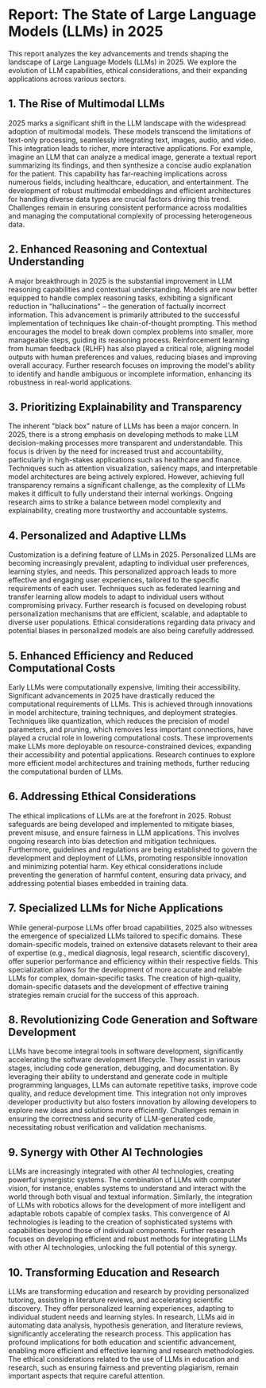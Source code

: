 # Report: The State of Large Language Models (LLMs) in 2025

This report analyzes the key advancements and trends shaping the landscape of Large Language Models (LLMs) in 2025.  We explore the evolution of LLM capabilities, ethical considerations, and their expanding applications across various sectors.

## 1. The Rise of Multimodal LLMs

2025 marks a significant shift in the LLM landscape with the widespread adoption of multimodal models.  These models transcend the limitations of text-only processing, seamlessly integrating text, images, audio, and video. This integration leads to richer, more interactive applications.  For example, imagine an LLM that can analyze a medical image, generate a textual report summarizing its findings, and then synthesize a concise audio explanation for the patient. This capability has far-reaching implications across numerous fields, including healthcare, education, and entertainment.  The development of robust multimodal embeddings and efficient architectures for handling diverse data types are crucial factors driving this trend.  Challenges remain in ensuring consistent performance across modalities and managing the computational complexity of processing heterogeneous data.


## 2. Enhanced Reasoning and Contextual Understanding

A major breakthrough in 2025 is the substantial improvement in LLM reasoning capabilities and contextual understanding.  Models are now better equipped to handle complex reasoning tasks, exhibiting a significant reduction in "hallucinations" – the generation of factually incorrect information.  This advancement is primarily attributed to the successful implementation of techniques like chain-of-thought prompting. This method encourages the model to break down complex problems into smaller, more manageable steps, guiding its reasoning process.  Reinforcement learning from human feedback (RLHF) has also played a critical role, aligning model outputs with human preferences and values, reducing biases and improving overall accuracy.  Further research focuses on improving the model's ability to identify and handle ambiguous or incomplete information, enhancing its robustness in real-world applications.


## 3.  Prioritizing Explainability and Transparency

The inherent "black box" nature of LLMs has been a major concern.  In 2025, there is a strong emphasis on developing methods to make LLM decision-making processes more transparent and understandable.  This focus is driven by the need for increased trust and accountability, particularly in high-stakes applications such as healthcare and finance.  Techniques such as attention visualization, saliency maps, and interpretable model architectures are being actively explored.  However, achieving full transparency remains a significant challenge, as the complexity of LLMs makes it difficult to fully understand their internal workings.  Ongoing research aims to strike a balance between model complexity and explainability, creating more trustworthy and accountable systems.


## 4.  Personalized and Adaptive LLMs

Customization is a defining feature of LLMs in 2025.  Personalized LLMs are becoming increasingly prevalent, adapting to individual user preferences, learning styles, and needs.  This personalized approach leads to more effective and engaging user experiences, tailored to the specific requirements of each user.  Techniques such as federated learning and transfer learning allow models to adapt to individual users without compromising privacy.  Further research is focused on developing robust personalization mechanisms that are efficient, scalable, and adaptable to diverse user populations.  Ethical considerations regarding data privacy and potential biases in personalized models are also being carefully addressed.


## 5.  Enhanced Efficiency and Reduced Computational Costs

Early LLMs were computationally expensive, limiting their accessibility.  Significant advancements in 2025 have drastically reduced the computational requirements of LLMs.  This is achieved through innovations in model architecture, training techniques, and deployment strategies.  Techniques like quantization, which reduces the precision of model parameters, and pruning, which removes less important connections, have played a crucial role in lowering computational costs.  These improvements make LLMs more deployable on resource-constrained devices, expanding their accessibility and potential applications.  Research continues to explore more efficient model architectures and training methods, further reducing the computational burden of LLMs.


## 6.  Addressing Ethical Considerations

The ethical implications of LLMs are at the forefront in 2025.  Robust safeguards are being developed and implemented to mitigate biases, prevent misuse, and ensure fairness in LLM applications.  This involves ongoing research into bias detection and mitigation techniques.  Furthermore, guidelines and regulations are being established to govern the development and deployment of LLMs, promoting responsible innovation and minimizing potential harm.  Key ethical considerations include preventing the generation of harmful content, ensuring data privacy, and addressing potential biases embedded in training data.


## 7.  Specialized LLMs for Niche Applications

While general-purpose LLMs offer broad capabilities, 2025 also witnesses the emergence of specialized LLMs tailored to specific domains.  These domain-specific models, trained on extensive datasets relevant to their area of expertise (e.g., medical diagnosis, legal research, scientific discovery), offer superior performance and efficiency within their respective fields.  This specialization allows for the development of more accurate and reliable LLMs for complex, domain-specific tasks.  The creation of high-quality, domain-specific datasets and the development of effective training strategies remain crucial for the success of this approach.


## 8.  Revolutionizing Code Generation and Software Development

LLMs have become integral tools in software development, significantly accelerating the software development lifecycle.  They assist in various stages, including code generation, debugging, and documentation.  By leveraging their ability to understand and generate code in multiple programming languages, LLMs can automate repetitive tasks, improve code quality, and reduce development time.  This integration not only improves developer productivity but also fosters innovation by allowing developers to explore new ideas and solutions more efficiently.  Challenges remain in ensuring the correctness and security of LLM-generated code, necessitating robust verification and validation mechanisms.


## 9.  Synergy with Other AI Technologies

LLMs are increasingly integrated with other AI technologies, creating powerful synergistic systems.  The combination of LLMs with computer vision, for instance, enables systems to understand and interact with the world through both visual and textual information.  Similarly, the integration of LLMs with robotics allows for the development of more intelligent and adaptable robots capable of complex tasks.  This convergence of AI technologies is leading to the creation of sophisticated systems with capabilities beyond those of individual components.  Further research focuses on developing efficient and robust methods for integrating LLMs with other AI technologies, unlocking the full potential of this synergy.


## 10.  Transforming Education and Research

LLMs are transforming education and research by providing personalized tutoring, assisting in literature reviews, and accelerating scientific discovery.  They offer personalized learning experiences, adapting to individual student needs and learning styles.  In research, LLMs aid in automating data analysis, hypothesis generation, and literature reviews, significantly accelerating the research process.  This application has profound implications for both education and scientific advancement, enabling more efficient and effective learning and research methodologies.  The ethical considerations related to the use of LLMs in education and research, such as ensuring fairness and preventing plagiarism, remain important aspects that require careful attention.